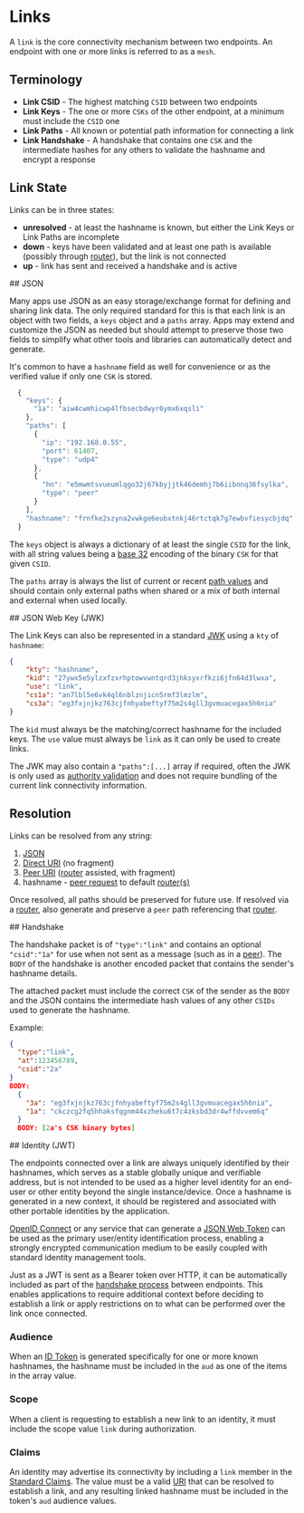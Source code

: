 # Links

A `link` is the core connectivity mechanism between two endpoints.  An endpoint with one or more links is referred to as a `mesh`.

## Terminology

* **Link CSID** - The highest matching `CSID` between two endpoints
* **Link Keys** - The one or more `CSKs` of the other endpoint, at a minimum must include the `CSID` one
* **Link Paths** - All known or potential path information for connecting a link
* **Link Handshake** - A handshake that contains one `CSK` and the intermediate hashes for any others to validate the hashname and encrypt a response

## Link State

Links can be in three states:

* **unresolved** - at least the hashname is known, but either the Link Keys or Link Paths are incomplete
* **down** - keys have been validated and at least one path is available (possibly through [router](routing.md)), but the link is not connected
* **up** - link has sent and received a handshake and is active

<a name="json" />
## JSON

Many apps use JSON as an easy storage/exchange format for defining and sharing link data.  The only required standard for this is that each link is an object with two fields, a `keys` object and a `paths` array.  Apps may extend and customize the JSON as needed but should attempt to preserve those two fields to simplify what other tools and libraries can automatically detect and generate.

It's common to have a `hashname` field as well for convenience or as the verified value if only one `CSK` is stored.

```js
  {
    "keys": {
      "1a": "aiw4cwmhicwp4lfbsecbdwyr6ymx6xqsli"
    },
    "paths": [
      {
        "ip": "192.168.0.55",
        "port": 61407,
        "type": "udp4"
      },
      {
        "hn": "e5mwmtsvueumlqgo32j67kbyjjtk46demhj7b6iibnnq36fsylka",
        "type": "peer"
      }
    ],
    "hashname": "frnfke2szyna2vwkge6eubxtnkj46rtctqk7g7ewbvfiesycbjdq"
  }
```

The `keys` object is always a dictionary of at least the single `CSID` for the link, with all string values being a [base 32](base32.md) encoding of the binary `CSK` for that given `CSID`.

The `paths` array is always the list of current or recent [path values](channels/path.md) and should contain only external paths when shared or a mix of both internal and external when used locally.

<a name="jwk" />
## JSON Web Key (JWK)

The Link Keys can also be represented in a standard [JWK](https://tools.ietf.org/html/draft-ietf-jose-json-web-key-41) using a `kty` of `hashname`:

```json
{
    "kty": "hashname",
    "kid": "27ywx5e5ylzxfzxrhptowvwntqrd3jhksyxrfkzi6jfn64d3lwxa",
    "use": "link",
    "cs1a": "an7lbl5e6vk4ql6nblznjicn5rmf3lmzlm",
    "cs3a": "eg3fxjnjkz763cjfnhyabeftyf75m2s4gll3gvmuacegax5h6nia"
}
```

The `kid` must always be the matching/correct hashname for the included keys.  The `use` value must always be `link` as it can only be used to create links.

The JWK may also contain a `"paths":[...]` array if required, often the JWK is only used as [authority validation](uri.md#discovery) and does not require bundling of the current link connectivity information.

## Resolution

Links can be resolved from any string:

1. [JSON](#json)
2. [Direct URI](uri.md) (no fragment)
3. [Peer URI](uri.md#peer) ([router](routing.md) assisted, with fragment)
3. hashname - [peer request](channels/peer.md) to default [router(s)](routing.md)

Once resolved, all paths should be preserved for future use.  If resolved via a [router](routing.md), also generate and preserve a `peer` path referencing that [router](routing.md).

<a name="handshake" />
## Handshake

The handshake packet is of `"type":"link"` and contains an optional `"csid":"1a"` for use when not sent as a message (such as in a [peer](channels/peer.md)).  The `BODY` of the handshake is another encoded packet that contains the sender's hashname details.

The attached packet must include the correct `CSK` of the sender as the `BODY` and the JSON contains the intermediate hash values of any other `CSIDs` used to generate the hashname.

Example:

```json
{
  "type":"link",
  "at":123456789,
  "csid":"2a"
}
BODY:
  {
    "3a": "eg3fxjnjkz763cjfnhyabeftyf75m2s4gll3gvmuacegax5h6nia",
    "1a": "ckczcg2fq5hhaksfqgnm44xzheku6t7c4zksbd3dr4wffdvvem6q"
  }
  BODY: [2a's CSK binary bytes]
```

<a name="jwt" />
## Identity (JWT)

The endpoints connected over a link are always uniquely identified by their hashnames, which serves as a stable globally unique and verifiable address, but is not intended to be used as a higher level identity for an end-user or other entity beyond the single instance/device.  Once a hashname is generated in a new context, it should be registered and associated with other portable identities by the application.

[OpenID Connect](http://openid.net/connect/) or any service that can generate a [JSON Web Token](http://tools.ietf.org/html/draft-ietf-oauth-json-web-token) can be used as the primary user/entity identification process, enabling a strongly encrypted communication medium to be easily coupled with standard identity management tools.

Just as a JWT is sent as a Bearer token over HTTP, it can be automatically included as part of the [handshake process](e3x/handshake.md) between endpoints.  This enables applications to require additional context before deciding to establish a link or apply restrictions on to what can be performed over the link once connected.

### Audience

When an [ID Token](http://openid.net/specs/openid-connect-basic-1_0.html#IDToken) is generated specifically for one or more known hashnames, the hashname must be included in the `aud` as one of the items in the array value.

### Scope

When a client is requesting to establish a new link to an identity, it must include the scope value `link` during authorization.

### Claims

An identity may advertise its connectivity by including a `link` member in the [Standard Claims](http://openid.net/specs/openid-connect-basic-1_0.html#StandardClaims).  The value must be a valid [URI](uri.md) that can be resolved to establish a link, and any resulting linked hashname must be included in the token's `aud` audience values.

